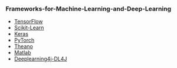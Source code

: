 ### Frameworks-for-Machine-Learning-and-Deep-Learning

- [TensorFlow]()
- [Scikit-Learn]()
- [Keras]()
- [PyTorch]()
- [Theano]()
- [Matlab]()
- [Deeplearning4j-DL4J]()
